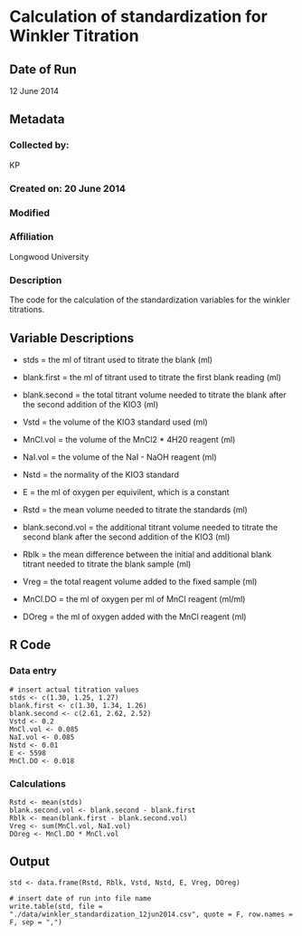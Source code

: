 # Calculation of standardization for Winkler Titration

## Date of Run 

12 June 2014

## Metadata

### Collected by:

KP

### Created on: 20 June 2014

### Modified

### Affiliation

Longwood University

### Description 

The code for the calculation of the standardization variables for the winkler titrations.

## Variable Descriptions

* stds = the ml of titrant used to titrate the blank (ml)

* blank.first = the ml of titrant used to titrate the first blank reading (ml)

* blank.second = the total titrant volume needed to titrate the blank after the second addition of the KIO3 (ml)

* Vstd = the volume of the KIO3 standard used (ml)

* MnCl.vol = the volume of the MnCl2 * 4H20 reagent (ml)

* NaI.vol = the volume of the NaI - NaOH reagent (ml)

* Nstd = the normality of the KIO3 standard

* E = the ml of oxygen per equivilent, which is a constant

* Rstd = the mean volume needed to titrate the standards (ml)

* blank.second.vol = the additional titrant volume needed to titrate the second blank after the second addition of the KIO3 (ml)

* Rblk = the mean difference between the initial and additional blank titrant needed to titrate the blank sample (ml)

* Vreg = the total reagent volume added to the fixed sample (ml)

* MnCl.DO = the ml of oxygen per ml of MnCl reagent (ml/ml)

* DOreg = the ml of oxygen added with the MnCl reagent (ml)

## R Code

### Data entry
    
    # insert actual titration values
    stds <- c(1.30, 1.25, 1.27) 
    blank.first <- c(1.30, 1.34, 1.26)
    blank.second <- c(2.61, 2.62, 2.52)
    Vstd <- 0.2
    MnCl.vol <- 0.085
    NaI.vol <- 0.085
    Nstd <- 0.01
    E <- 5598
    MnCl.DO <- 0.018

### Calculations

    Rstd <- mean(stds)
    blank.second.vol <- blank.second - blank.first
    Rblk <- mean(blank.first - blank.second.vol)
    Vreg <- sum(MnCl.vol, NaI.vol)
    DOreg <- MnCl.DO * MnCl.vol

## Output

    std <- data.frame(Rstd, Rblk, Vstd, Nstd, E, Vreg, DOreg)
    
    # insert date of run into file name
    write.table(std, file = "./data/winkler_standardization_12jun2014.csv", quote = F, row.names = F, sep = ",")



